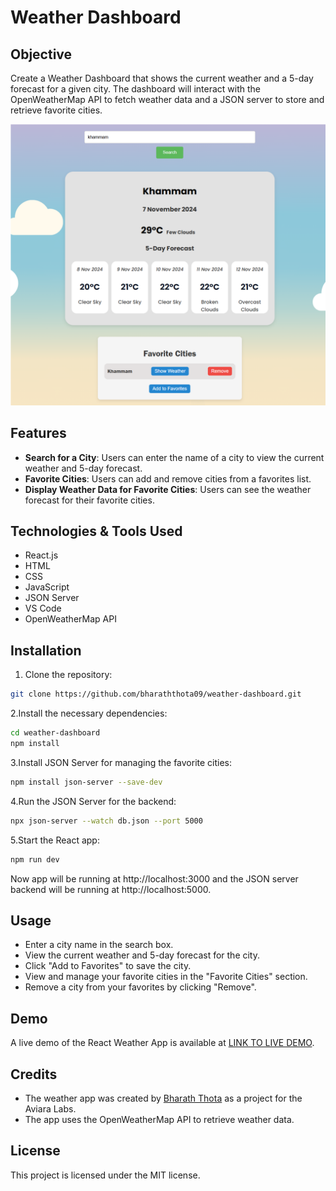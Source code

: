 # Weather Dashboard

## Objective

Create a Weather Dashboard that shows the current weather and a 5-day forecast for a given city. The dashboard will interact with the OpenWeatherMap API to fetch weather data and a JSON server to store and retrieve favorite cities.

<img src="./public/localhost_5173_%20(2).png" alt="Sample image" width="100%" height="60%"/>

## Features

- **Search for a City**: Users can enter the name of a city to view the current weather and 5-day forecast.
- **Favorite Cities**: Users can add and remove cities from a favorites list.
- **Display Weather Data for Favorite Cities**: Users can see the weather forecast for their favorite cities.

## Technologies & Tools Used
- React.js
- HTML
- CSS
- JavaScript
- JSON Server
- VS Code
- OpenWeatherMap API

## Installation

1. Clone the repository:
```bash
git clone https://github.com/bharaththota09/weather-dashboard.git
```
2.Install the necessary dependencies:
```bash
cd weather-dashboard
npm install
```
3.Install JSON Server for managing the favorite cities:
```bash
npm install json-server --save-dev
```
4.Run the JSON Server for the backend:
```bash
npx json-server --watch db.json --port 5000
```
5.Start the React app:
```bash
npm run dev
```
Now app will be running at http://localhost:3000 and the JSON server backend will be running at http://localhost:5000.

## Usage
- Enter a city name in the search box.
- View the current weather and 5-day forecast for the city.
- Click "Add to Favorites" to save the city.
- View and manage your favorite cities in the "Favorite Cities" section.
- Remove a city from your favorites by clicking "Remove".

## Demo
A live demo of the React Weather App is available at [LINK TO LIVE DEMO](https://weather-dashboard-1-9ufx.onrender.com/).

## Credits
- The weather app was created by [Bharath Thota](https://github.com/bharaththota09) as a  project for the Aviara Labs.
- The app uses the OpenWeatherMap API to retrieve weather data.

## License
This project is licensed under the MIT license.
